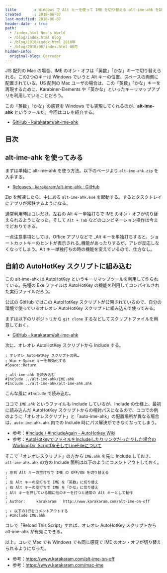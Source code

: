 ```yaml
---
title        : Windows で Alt キーを使って IME を切り替える alt-ime-ahk を試してみた
created      : 2018-06-07
last-modified: 2018-06-07
header-date  : true
path:
  - /index.html Neo's World
  - /blog/index.html Blog
  - /blog/2018/index.html 2018年
  - /blog/2018/06/index.html 06月
hidden-info:
  original-blog: Corredor
---
```


JIS 配列の Mac の場合、IME のオン・オフは「英数」「かな」キーで切り替えられる。この2つのキーは Windows でいうと Alt キーの位置、スペースの両側に配置されている。US 配列の Mac ユーザの場合は、この「英数」「かな」キーを再現するために、Karabiner-Elements や「英かな」といったキーリマップアプリを利用していることだろう。

この「英数」「かな」の感覚を Windows でも実現してくれるのが、**alt-ime-ahk** というツールだ。今回はコレを紹介する。

- [GitHub - karakaram/alt-ime-ahk](https://github.com/karakaram/alt-ime-ahk)

## 目次

## alt-ime-ahk を使ってみる

まずは単純に alt-ime-ahk を使う方法。以下のページより `alt-ime-ahk.zip` を入手する。

- [Releases · karakaram/alt-ime-ahk · GitHub](https://github.com/karakaram/alt-ime-ahk/releases)

Zip を解凍したら、中にある `alt-ime-ahk.exe` を起動する。するとタスクトレイにアプリが常駐するようになる。

通常利用時はコレだけ。左右の Alt キー単独打ちで IME のオン・オフが切り替えられるようになった。そして `Alt + Tab` などのコンビネーション操作は今までどおりできる。

一点注意事項としては、Office アプリなどで _Alt キーを単独打ちすると、ショートカットキーのヒントが表示される_機能があったりするが、アレが反応しなくなってしまう。Alt キー単独打ちの時の機能を変えているので、仕方なし。

## 自前の AutoHotKey スクリプトに組み込む

この alt-ime-ahk は AutoHotKey というキーリマップツールを利用して作られている。先程の Exe ファイルは AutoHotKey の機能を利用してコンパイルされた実行ファイルだろう。

公式の GitHub ではこの AutoHotKey スクリプトが公開されているので、自分の環境で使っているオレオレ AutoHotKey スクリプトに組み込んで使ってみる。

まずは以下のリポジトリから `git clone` するなどしてスクリプトファイルを用意しておく。

- [GitHub - karakaram/alt-ime-ahk](https://github.com/karakaram/alt-ime-ahk)

次に、オレオレ AutoHotKey スクリプトから Include する。

```autohotkey
; オレオレ AutoHotKey スクリプトの例…
; Win + Space キーを無効化する
#Space::Return

; alt-ime-ahk を読み込む
#Include ../alt-ime-ahk/IME.ahk
#Include ../alt-ime-ahk/alt-ime-ahk.ahk
```

こんな風に `#Include` で読み込む。

ココで _`IME.ahk`_ というファイルも Include しているが、Include の仕様上、最初に読み込んだ AutoHotKey スクリプトからの相対パスになるので、ココでの例のように「オレオレスクリプト」と「auto-ime-ahk」の配置場所が異なる場合は、`auto-ime-ahk.ahk` 内での Include 時にパス解決ができなくなってしまう。

- 参考：[#Include / #IncludeAgain - AutoHotkey Wiki](http://ahkwiki.net/-Include)
- 参考：[AutoHotkeyでファイルをIncludeしたりリンクだったりした場合のWorkingDir, ScriptDirそしてLineFileについて](https://rcmdnk.com/blog/2017/08/21/computer-windows-autohotkey/)

そこで「オレオレスクリプト」の方から `IME.ahk` を先に Include しておき、`alt-ime-ahk.ahk` の方の Include 箇所は以下のようにコメントアウトしておく。

```autohotkey
; 左右 Alt キーの空打ちで IME の OFF/ON を切り替える
;
; 左 Alt キーの空打ちで IME を「英数」に切り替え
; 右 Alt キーの空打ちで IME を「かな」に切り替え
; Alt キーを押している間に他のキーを打つと通常の Alt キーとして動作
;
; Author:     karakaram   http://www.karakaram.com/alt-ime-on-off

; ↓ 以下の1行をコメントアウトする
; #Include IME.ahk
```

コレで「Reload This Script」すれば、オレオレ AutoHotKey スクリプトから alt-ime-ahk が有効にできる。

以上。コレで Mac でも Windows でも同じ感覚で IME のオン・オフが切り替えられるようになった。

- 参考：<https://www.karakaram.com/alt-ime-on-off>
- 参考：<https://www.karakaram.com/mac-ime>
